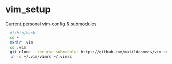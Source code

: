# vim_setup
Current personal vim-config &amp; submodules

```bash
  #!/bin/bash
  cd ~
  mkdir .vim
  cd .vim
  git clone --recurse-submodules https://github.com/matildasmeds/vim_setup.git .
  ln -s ~/.vim/vimrc ~/.vimrc
```
